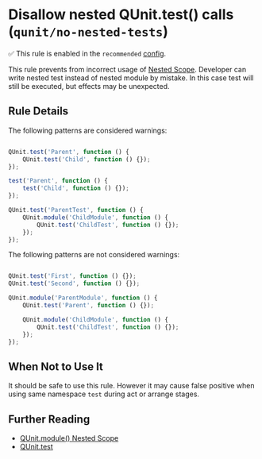 # Disallow nested QUnit.test() calls (`qunit/no-nested-tests`)

✅ This rule is enabled in the `recommended` [config](https://github.com/platinumazure/eslint-plugin-qunit/blob/master/README.md#configurations).

<!-- end rule header -->

This rule prevents from incorrect usage of [Nested Scope](https://github.com/qunitjs/qunit/blob/master/docs/QUnit/module.md#nested-scope). Developer can write nested test instead of nested module by mistake. In this case test will still be executed, but effects may be unexpected.

## Rule Details

The following patterns are considered warnings:

```js

QUnit.test('Parent', function () {
    QUnit.test('Child', function () {});
});

test('Parent', function () {
    test('Child', function () {});
});

QUnit.test('ParentTest', function () {
    QUnit.module('ChildModule', function () {
        QUnit.test('ChildTest', function () {});
    });
});

```

The following patterns are not considered warnings:

```js

QUnit.test('First', function () {});
QUnit.test('Second', function () {});

QUnit.module('ParentModule', function () {
    QUnit.test('Parent', function () {});

    QUnit.module('ChildModule', function () {
        QUnit.test('ChildTest', function () {});
    });
});

```

## When Not to Use It

It should be safe to use this rule. However it may cause false positive when using same namespace `test` during act or arrange stages.

## Further Reading

* [QUnit.module() Nested Scope](https://github.com/qunitjs/qunit/blob/master/docs/QUnit/module.md#nested-scope)
* [QUnit.test](https://github.com/qunitjs/qunit/blob/master/docs/QUnit/test.md)
